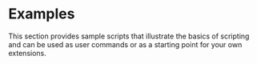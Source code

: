 # Examples

This section provides sample scripts that illustrate the basics of scripting and can be used as user commands or as a starting point for your own extensions.